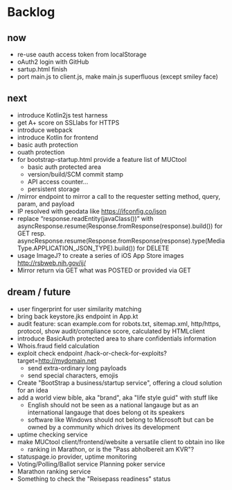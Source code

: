 # Backlog

## now
* re-use oauth access token from localStorage 
* oAuth2 login with GitHub
* sartup.html finish
* port main.js to client.js, make main.js superfluous (except smiley face)

## next
* introduce Kotlin2js test harness 
* get A+ score on SSLlabs for HTTPS 
* introduce webpack
* introduce Kotlin for frontend
* basic auth protection
* ouath protection 
* for bootstrap-startup.html provide a feature list of MUCtool
    * basic auth protected area
    * version/build/SCM commit stamp
    * API access counter...
    * persistent storage
* /mirror endpoint to mirror a call to the requester setting method, query, param, and payload
* IP resolved with geodata like https://ifconfig.co/json 
* replace “response.readEntity(javaClass<String>())” with
    asyncResponse.resume(Response.fromResponse(response).build()) for GET resp.
    asyncResponse.resume(Response.fromResponse(response).type(MediaType.APPLICATION_JSON_TYPE).build()) for DELETE
* usage ImageJ? to create a series of iOS App Store images http://rsbweb.nih.gov/ij/
* Mirror return via GET what was POSTED or provided via GET
## dream / future
* user fingerprint for user similarity matching
* bring back keystore.jks endpoint in App.kt
* audit feature: scan example.com for robots.txt, sitemap.xml, http/https, protocol, show audit/compliance score, calculated by HTMLclient
* introduce BasicAuth protected area to share confidentials information
* Whois.fraud field calculation
* exploit check endpoint /hack-or-check-for-exploits?target=http://mydomain.net
    * send extra-ordinary long payloads
    * send special characters, emojis
* Create "BootStrap a business/startup service", offering a cloud solution for an idea 
* add a world view bible, aka "brand", aka "life style guid" with stuff like
    * English should not be seen as a national langauge but as an international langauge that does belong ot its speakers  
    * software like Windows should not belong to Microsoft but can be owned by a community which drives its development  
* uptime checking service
* make MUCtool client/frontend/website a versatile client to obtain ino like
    * ranking in Marathon, or is the "Pass abholbereit am KVR"?
* statuspage.io provider, uptime monitoring
* Voting/Polling/Ballot service
    Planning poker service
* Marathon ranking service
* Something to check the "Reisepass readiness" status


